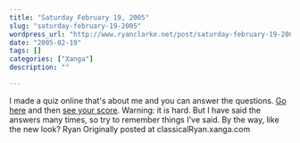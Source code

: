 ```yaml
---
title: "Saturday February 19, 2005"
slug: "saturday-february-19-2005"
wordpress_url: "http://www.ryanclarke.net/post/saturday-february-19-2005/"
date: "2005-02-19"
tags: []
categories: ["Xanga"]
description: ""

---
```


I made a quiz online that's about me and you can answer the questions. [Go here](http://www.quizyourfriends.com/yourquiz_IM.php?quizname=050219125247-800477) and then [see your score](http://www.quizyourfriends.com/scoreboard.php?quizname=050219125247-800477). Warning: it is hard. But I have said the answers many times, so try to remember things I've said.
 By the way, like the new look?
 Ryan
Originally posted at classicalRyan.xanga.com
